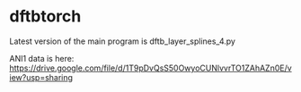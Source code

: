 # dftbtorch

Latest version of the main program is dftb_layer_splines_4.py

ANI1 data is here: https://drive.google.com/file/d/1T9pDvQsS50OwyoCUNlvvrTO1ZAhAZn0E/view?usp=sharing 
